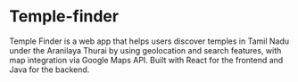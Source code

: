 # Temple-finder
Temple Finder is a web app that helps users discover temples in Tamil Nadu under the Aranilaya Thurai by using geolocation and search features, with map integration via Google Maps API. Built with React for the frontend and Java for the backend.

